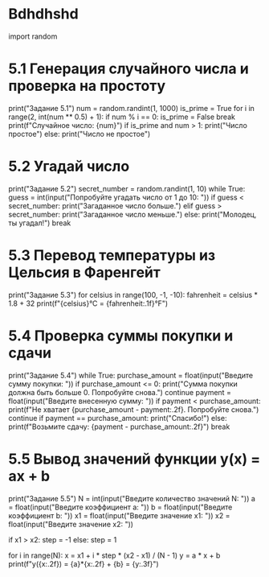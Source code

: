# Bdhdhshd

import random

# 5.1 Генерация случайного числа и проверка на простоту
print("Задание 5.1")
num = random.randint(1, 1000)
is_prime = True
for i in range(2, int(num ** 0.5) + 1):
    if num % i == 0:
        is_prime = False
        break
print(f"Случайное число: {num}")
if is_prime and num > 1:
    print("Число простое")
else:
    print("Число не простое")

# 5.2 Угадай число
print("Задание 5.2")
secret_number = random.randint(1, 10)
while True:
    guess = int(input("Попробуйте угадать число от 1 до 10: "))
    if guess < secret_number:
        print("Загаданное число больше.")
    elif guess > secret_number:
        print("Загаданное число меньше.")
    else:
        print("Молодец, ты угадал!")
        break

# 5.3 Перевод температуры из Цельсия в Фаренгейт
print("Задание 5.3")
for celsius in range(100, -1, -10):
    fahrenheit = celsius * 1.8 + 32
    print(f"{celsius}°C = {fahrenheit:.1f}°F")

# 5.4 Проверка суммы покупки и сдачи
print("Задание 5.4")
while True:
    purchase_amount = float(input("Введите сумму покупки: "))
    if purchase_amount <= 0:
        print("Сумма покупки должна быть больше 0. Попробуйте снова.")
        continue
    payment = float(input("Введите внесенную сумму: "))
    if payment < purchase_amount:
        print(f"Не хватает {purchase_amount - payment:.2f}. Попробуйте снова.")
        continue
    if payment == purchase_amount:
        print("Спасибо!")
    else:
        print(f"Возьмите сдачу: {payment - purchase_amount:.2f}")
    break

# 5.5 Вывод значений функции y(x) = ax + b
print("Задание 5.5")
N = int(input("Введите количество значений N: "))
a = float(input("Введите коэффициент a: "))
b = float(input("Введите коэффициент b: "))
x1 = float(input("Введите значение x1: "))
x2 = float(input("Введите значение x2: "))

if x1 > x2:
    step = -1
else:
    step = 1

for i in range(N):
    x = x1 + i * step * (x2 - x1) / (N - 1)
    y = a * x + b
    print(f"y({x:.2f}) = {a}*{x:.2f} + {b} = {y:.3f}")

